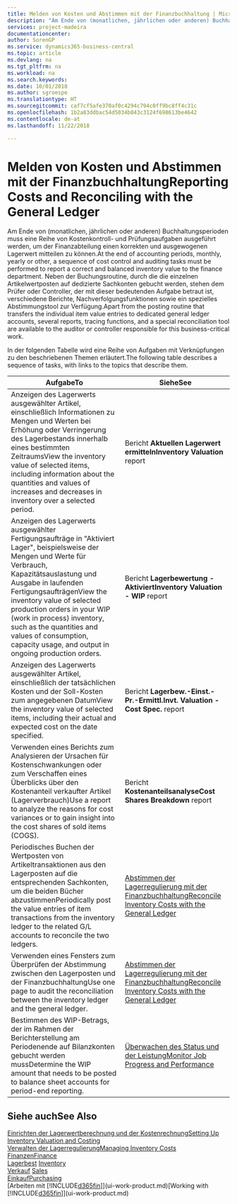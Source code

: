 ```yaml
---
title: Melden von Kosten und Abstimmen mit der Finanzbuchhaltung | Microsoft Docs
description: "Am Ende von (monatlichen, jährlichen oder anderen) Buchhaltungsperioden muss eine Reihe von Kostenkontroll- und Prüfungsaufgaben ausgeführt werden, um der Finanzabteilung einen korrekten und ausgewogenen Lagerwert mitteilen zu können. Neben der Buchungsroutine, durch die die einzelnen Artikelwertposten auf dedizierte Sachkonten gebucht werden, stehen dem Prüfer oder Controller, der mit dieser bedeutenden Aufgabe betraut ist, verschiedene Berichte, Nachverfolgungsfunktionen sowie ein spezielles Abstimmungstool zur Verfügung."
services: project-madeira
documentationcenter: 
author: SorenGP
ms.service: dynamics365-business-central
ms.topic: article
ms.devlang: na
ms.tgt_pltfrm: na
ms.workload: na
ms.search.keywords: 
ms.date: 10/01/2018
ms.author: sgroespe
ms.translationtype: HT
ms.sourcegitcommit: caf7cf5afe370af0c4294c794c0ff9bc8ff4c31c
ms.openlocfilehash: 1b2a83ddbac54d5034b043c3124f698613be4642
ms.contentlocale: de-at
ms.lasthandoff: 11/22/2018

---
```

# <a name="reporting-costs-and-reconciling-with-the-general-ledger"></a><span data-ttu-id="19cc6-104">Melden von Kosten und Abstimmen mit der Finanzbuchhaltung</span><span class="sxs-lookup"><span data-stu-id="19cc6-104">Reporting Costs and Reconciling with the General Ledger</span></span>
<span data-ttu-id="19cc6-105">Am Ende von (monatlichen, jährlichen oder anderen) Buchhaltungsperioden muss eine Reihe von Kostenkontroll- und Prüfungsaufgaben ausgeführt werden, um der Finanzabteilung einen korrekten und ausgewogenen Lagerwert mitteilen zu können.</span><span class="sxs-lookup"><span data-stu-id="19cc6-105">At the end of accounting periods, monthly, yearly or other, a sequence of cost control and auditing tasks must be performed to report a correct and balanced inventory value to the finance department.</span></span> <span data-ttu-id="19cc6-106">Neben der Buchungsroutine, durch die die einzelnen Artikelwertposten auf dedizierte Sachkonten gebucht werden, stehen dem Prüfer oder Controller, der mit dieser bedeutenden Aufgabe betraut ist, verschiedene Berichte, Nachverfolgungsfunktionen sowie ein spezielles Abstimmungstool zur Verfügung.</span><span class="sxs-lookup"><span data-stu-id="19cc6-106">Apart from the posting routine that transfers the individual item value entries to dedicated general ledger accounts, several reports, tracing functions, and a special reconciliation tool are available to the auditor or controller responsible for this business-critical work.</span></span>  

 <span data-ttu-id="19cc6-107">In der folgenden Tabelle wird eine Reihe von Aufgaben mit Verknüpfungen zu den beschriebenen Themen erläutert.</span><span class="sxs-lookup"><span data-stu-id="19cc6-107">The following table describes a sequence of tasks, with links to the topics that describe them.</span></span>   

|<span data-ttu-id="19cc6-108">**Aufgabe**</span><span class="sxs-lookup"><span data-stu-id="19cc6-108">**To**</span></span>|<span data-ttu-id="19cc6-109">**Siehe**</span><span class="sxs-lookup"><span data-stu-id="19cc6-109">**See**</span></span>|  
|------------|-------------|  
|<span data-ttu-id="19cc6-110">Anzeigen des Lagerwerts ausgewählter Artikel, einschließlich Informationen zu Mengen und Werten bei Erhöhung oder Verringerung des Lagerbestands innerhalb eines bestimmten Zeitraums</span><span class="sxs-lookup"><span data-stu-id="19cc6-110">View the inventory value of selected items, including information about the quantities and values of increases and decreases in inventory over a selected period.</span></span>|<span data-ttu-id="19cc6-111">Bericht **Aktuellen Lagerwert ermitteln**</span><span class="sxs-lookup"><span data-stu-id="19cc6-111">**Inventory Valuation** report</span></span>|  
|<span data-ttu-id="19cc6-112">Anzeigen des Lagerwerts ausgewählter Fertigungsaufträge in "Aktiviert Lager", beispielsweise der Mengen und Werte für Verbrauch, Kapazitätsauslastung und Ausgabe in laufenden Fertigungsaufträgen</span><span class="sxs-lookup"><span data-stu-id="19cc6-112">View the inventory value of selected production orders in your WIP (work in process) inventory, such as the quantities and values of consumption, capacity usage, and output in ongoing production orders.</span></span>|<span data-ttu-id="19cc6-113">Bericht **Lagerbewertung - Aktiviert**</span><span class="sxs-lookup"><span data-stu-id="19cc6-113">**Inventory Valuation - WIP** report</span></span>|  
|<span data-ttu-id="19cc6-114">Anzeigen des Lagerwerts ausgewählter Artikel, einschließlich der tatsächlichen Kosten und der Soll-Kosten zum angegebenen Datum</span><span class="sxs-lookup"><span data-stu-id="19cc6-114">View the inventory value of selected items, including their actual and expected cost on the date specified.</span></span>|<span data-ttu-id="19cc6-115">Bericht **Lagerbew.-Einst.-Pr.-Ermittl.**</span><span class="sxs-lookup"><span data-stu-id="19cc6-115">**Invt. Valuation - Cost Spec.** report</span></span>|  
|<span data-ttu-id="19cc6-116">Verwenden eines Berichts zum Analysieren der Ursachen für Kostenschwankungen oder zum Verschaffen eines Überblicks über den Kostenanteil verkaufter Artikel (Lagerverbrauch)</span><span class="sxs-lookup"><span data-stu-id="19cc6-116">Use a report to analyze the reasons for cost variances or to gain insight into the cost shares of sold items (COGS).</span></span>|<span data-ttu-id="19cc6-117">Bericht **Kostenanteilsanalyse**</span><span class="sxs-lookup"><span data-stu-id="19cc6-117">**Cost Shares Breakdown** report</span></span>|  
|<span data-ttu-id="19cc6-118">Periodisches Buchen der Wertposten von Artikeltransaktionen aus den Lagerposten auf die entsprechenden Sachkonten, um die beiden Bücher abzustimmen</span><span class="sxs-lookup"><span data-stu-id="19cc6-118">Periodically post the value entries of item transactions from the inventory ledger to the related G/L accounts to reconcile the two ledgers.</span></span>|[<span data-ttu-id="19cc6-119">Abstimmen der Lagerregulierung mit der Finanzbuchhaltung</span><span class="sxs-lookup"><span data-stu-id="19cc6-119">Reconcile Inventory Costs with the General Ledger</span></span>](finance-how-to-post-inventory-costs-to-the-general-ledger.md)|  
|<span data-ttu-id="19cc6-120">Verwenden eines Fensters zum Überprüfen der Abstimmung zwischen den Lagerposten und der Finanzbuchhaltung</span><span class="sxs-lookup"><span data-stu-id="19cc6-120">Use one page to audit the reconciliation between the inventory ledger and the general ledger.</span></span>|[<span data-ttu-id="19cc6-121">Abstimmen der Lagerregulierung mit der Finanzbuchhaltung</span><span class="sxs-lookup"><span data-stu-id="19cc6-121">Reconcile Inventory Costs with the General Ledger</span></span>](finance-how-to-post-inventory-costs-to-the-general-ledger.md)|  
|<span data-ttu-id="19cc6-122">Bestimmen des WIP-Betrags, der im Rahmen der Berichterstellung am Periodenende auf Bilanzkonten gebucht werden muss</span><span class="sxs-lookup"><span data-stu-id="19cc6-122">Determine the WIP amount that needs to be posted to balance sheet accounts for period-end reporting.</span></span>|[<span data-ttu-id="19cc6-123">Überwachen des Status und der Leistung</span><span class="sxs-lookup"><span data-stu-id="19cc6-123">Monitor Job Progress and Performance</span></span>](projects-how-monitor-progress-performance.md)|

## <a name="see-also"></a><span data-ttu-id="19cc6-124">Siehe auch</span><span class="sxs-lookup"><span data-stu-id="19cc6-124">See Also</span></span>  
[<span data-ttu-id="19cc6-125">Einrichten der Lagerwertberechnung und der Kostenrechnung</span><span class="sxs-lookup"><span data-stu-id="19cc6-125">Setting Up Inventory Valuation and Costing</span></span>](finance-set-up-inventory-valuation-and-costing.md)  
[<span data-ttu-id="19cc6-126">Verwalten der Lagerregulierung</span><span class="sxs-lookup"><span data-stu-id="19cc6-126">Managing Inventory Costs</span></span>](finance-manage-inventory-costs.md)  
[<span data-ttu-id="19cc6-127">Finanzen</span><span class="sxs-lookup"><span data-stu-id="19cc6-127">Finance</span></span>](finance.md)  
<span data-ttu-id="19cc6-128">[Lagerbest](inventory-manage-inventory.md) </span><span class="sxs-lookup"><span data-stu-id="19cc6-128">[Inventory](inventory-manage-inventory.md) </span></span>  
<span data-ttu-id="19cc6-129">[Verkauf](sales-manage-sales.md) </span><span class="sxs-lookup"><span data-stu-id="19cc6-129">[Sales](sales-manage-sales.md) </span></span>  
[<span data-ttu-id="19cc6-130">Einkauf</span><span class="sxs-lookup"><span data-stu-id="19cc6-130">Purchasing</span></span>](purchasing-manage-purchasing.md)  
<span data-ttu-id="19cc6-131">[Arbeiten mit [!INCLUDE[d365fin](includes/d365fin_md.md)]](ui-work-product.md)</span><span class="sxs-lookup"><span data-stu-id="19cc6-131">[Working with [!INCLUDE[d365fin](includes/d365fin_md.md)]](ui-work-product.md)</span></span>

